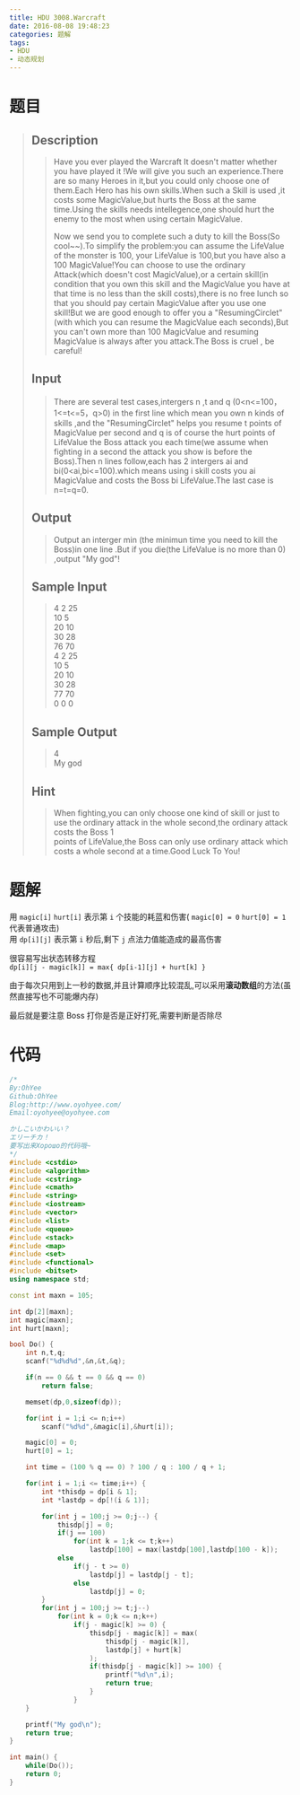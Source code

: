 ```yaml
---
title: HDU 3008.Warcraft
date: 2016-08-08 19:48:23
categories: 题解
tags:
- HDU
- 动态规划
---
```

# 题目
> 
> ## Description  
>> Have you ever played the Warcraft It doesn't matter whether you have played it !We will give you such an experience.There are so many Heroes in it,but you could only choose one of them.Each Hero has his own skills.When such a Skill is used ,it costs some MagicValue,but hurts the Boss at the same time.Using the skills needs intellegence,one should hurt the enemy to the most when using certain MagicValue.   
>>   
>> Now we send you to complete such a duty to kill the Boss(So cool~~).To simplify the problem:you can assume the LifeValue of the monster is 100, your LifeValue is 100,but you have also a 100 MagicValue!You can choose to use the ordinary Attack(which doesn't cost MagicValue),or a certain skill(in condition that you own this skill and the MagicValue you have at that time is no less than the skill costs),there is no free lunch so that you should pay certain MagicValue after you use one skill!But we are good enough to offer you a "ResumingCirclet"(with which you can resume the MagicValue each seconds),But you can't own more than 100 MagicValue and resuming MagicValue is always after you attack.The Boss is cruel , be careful!  
>> <!--more-->  
> 
> ## Input  
>> There are several test cases,intergers n ,t and q (0&lt;n<=100，1<=t<=5，q>0) in the first line which mean you own n kinds of skills ,and the "ResumingCirclet" helps you resume t points of MagicValue per second and q is of course the hurt points of LifeValue the Boss attack you each time(we assume when fighting in a second the attack you show is before the Boss).Then n lines follow,each has 2 intergers ai and bi(0<ai,bi<=100).which means using i skill costs you ai MagicValue and costs the Boss bi LifeValue.The last case is n=t=q=0.  
> 
> ## Output  
>> Output an interger min (the minimun time you need to kill the Boss)in one line .But if you die(the LifeValue is no more than 0) ,output "My god"!  
> 
> ## Sample Input  
>> 4 2 25  
>> 10 5  
>> 20 10  
>> 30 28  
>> 76 70  
>> 4 2 25  
>> 10 5  
>> 20 10  
>> 30 28  
>> 77 70  
>> 0 0 0  
> 
> ## Sample Output  
>> 4  
>> My god  
>>   
>>     
> ## Hint  
>>   
>> When fighting,you can only choose one kind of skill or just to use the  ordinary attack in the whole second,the ordinary attack costs the Boss 1   
>>  points of LifeValue,the Boss can only use ordinary attack which costs a whole second at a time.Good Luck To You!   

# 题解
用 `magic[i]` `hurt[i]` 表示第 `i` 个技能的耗蓝和伤害( `magic[0] = 0` `hurt[0] = 1` 代表普通攻击)  
用 `dp[i][j]` 表示第 `i` 秒后,剩下 `j` 点法力值能造成的最高伤害  

很容易写出状态转移方程  
`dp[i][j - magic[k]] = max{ dp[i-1][j] + hurt[k] }`  

由于每次只用到上一秒的数据,并且计算顺序比较混乱,可以采用**滚动数组**的方法(虽然直接写也不可能爆内存)  

最后就是要注意 Boss 打你是否是正好打死,需要判断是否除尽  

# 代码
```cpp Warcraft https://github.com/OhYee/ACM.github.io/blob/master\HDU\3008.Warcraft.cpp 代码备份
/*
By:OhYee
Github:OhYee
Blog:http://www.oyohyee.com/
Email:oyohyee@oyohyee.com

かしこいかわいい？
エリーチカ！
要写出来Хорошо的代码哦~
*/
#include <cstdio>
#include <algorithm>
#include <cstring>
#include <cmath>
#include <string>
#include <iostream>
#include <vector>
#include <list>
#include <queue>
#include <stack>
#include <map>
#include <set>
#include <functional>
#include <bitset>
using namespace std;

const int maxn = 105;

int dp[2][maxn];
int magic[maxn];
int hurt[maxn];

bool Do() {
    int n,t,q;
    scanf("%d%d%d",&n,&t,&q);

    if(n == 0 && t == 0 && q == 0)
        return false;

    memset(dp,0,sizeof(dp));

    for(int i = 1;i <= n;i++)
        scanf("%d%d",&magic[i],&hurt[i]);

    magic[0] = 0;
    hurt[0] = 1;

    int time = (100 % q == 0) ? 100 / q : 100 / q + 1;

    for(int i = 1;i <= time;i++) {
        int *thisdp = dp[i & 1];
        int *lastdp = dp[!(i & 1)];

        for(int j = 100;j >= 0;j--) {
            thisdp[j] = 0;
            if(j == 100)
                for(int k = 1;k <= t;k++)
                    lastdp[100] = max(lastdp[100],lastdp[100 - k]);
            else
                if(j - t >= 0)
                    lastdp[j] = lastdp[j - t];
                else
                    lastdp[j] = 0;
        }
        for(int j = 100;j >= t;j--)
            for(int k = 0;k <= n;k++)
                if(j - magic[k] >= 0) {
                    thisdp[j - magic[k]] = max(
                        thisdp[j - magic[k]],
                        lastdp[j] + hurt[k]
                    );
                    if(thisdp[j - magic[k]] >= 100) {
                        printf("%d\n",i);
                        return true;
                    }
                }
    }

    printf("My god\n");
    return true;
}

int main() {
    while(Do());
    return 0;
}
```